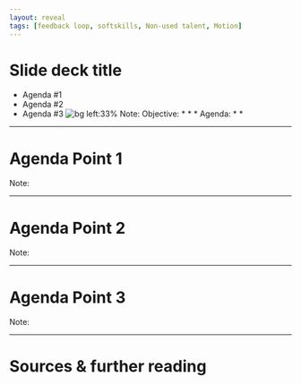 ```yaml
---
layout: reveal
tags: [feedback loop, softskills, Non-used talent, Motion]
---
```

<!-- _class: lead invert -->
<!-- _paginate: false -->
# Slide deck title
+ Agenda #1
+ Agenda #2
+ Agenda #3
![bg left:33%][horizon]
Note:
Objective:
    * 
    * 
    * 
Agenda:
    * 
    * 


---
# Agenda Point 1
Note:

---
# Agenda Point 2
Note:

---
# Agenda Point 3
Note:

---
# Sources & further reading

[horizon]: ../imgs/dominik-lange-ZUvF7qEIcVI-unsplash.jpg "Photo by Dominik Lange on Unsplash https://unsplash.com/photos/ZUvF7qEIcVI"
